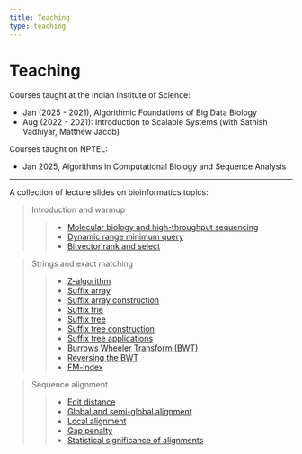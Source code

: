 ```yaml
---
title: Teaching
type: teaching
---
```

<head>
  <link
    href="https://fonts.googleapis.com/css?family=Montserrat"
    rel="stylesheet"
  />
  <link rel="stylesheet" href="../../assets/css/main.css" />
</head>

# Teaching

Courses taught at the Indian Institute of Science:
- Jan (2025 - 2021), Algorithmic Foundations of Big Data Biology
- Aug (2022 - 2021): Introduction to Scalable Systems (with Sathish Vadhiyar, Matthew Jacob)

Courses taught on NPTEL:
- Jan 2025, Algorithms in Computational Biology and Sequence Analysis

---

A collection of lecture slides on bioinformatics topics:

>Introduction and warmup
>> - [Molecular biology and high-throughput sequencing](https://drive.google.com/file/d/1j8XgJFXt_oz2kxn3Nxf9s_h-FdldCL5n/view?usp=share_link)
>> - [Dynamic range minimum query](https://drive.google.com/file/d/18LDPUYpIkQ39aG78DzXPH0kgMMKcO_Rg/view?usp=share_link)
>> - [Bitvector rank and select](https://drive.google.com/file/d/1EaJKNhctkBpRP30L6lC-bPNcyT1_bWD1/view?usp=share_link)

>Strings and exact matching
>> - [Z-algorithm](https://drive.google.com/file/d/1Gx8LU0gKPq7xmFNzByWR0Wo0xVOYz9bD/view?usp=share_link)
>> - [Suffix array](https://drive.google.com/file/d/1whuUw3BJZRZQI9LRO_Vulg_lkAQWOY90/view?usp=share_link)
>> - [Suffix array construction](https://drive.google.com/file/d/15feECn9NO2e9eqbX1ddJ0V_HH9npC_uK/view?usp=share_link)
>> - [Suffix trie](https://drive.google.com/file/d/1hNEmECR_IMglYymHqdO1UJepPsfW4N8V/view?usp=share_link)
>> - [Suffix tree](https://drive.google.com/file/d/1ANviXEuTTS5eQmSpXoWUlUxZhfkyjiez/view?usp=sharing)
>> - [Suffix tree construction](https://drive.google.com/file/d/1iLNhfvJbxwstDxrazr2sjIKfxLxP5gE5/view?usp=sharing)
>> - [Suffix tree applications](https://drive.google.com/file/d/1IXiYWgTpBTzaoMx_TyH9MgW1nKmywowQ/view?usp=share_link)
>> - [Burrows Wheeler Transform (BWT)](https://drive.google.com/file/d/1haKGMMSvCQhLc8ugpoj8k2rU6kFJS3sx/view?usp=sharing)
>> - [Reversing the BWT](https://drive.google.com/file/d/10D74FIyolzEP91TseQRd1cm8jJGrApTZ/view?usp=share_link)
>> - [FM-index](https://drive.google.com/file/d/1Nd2Q1kVRobZbf92MSaRVLAzxREmMWG33/view?usp=share_link)

>Sequence alignment
>> - [Edit distance](https://drive.google.com/file/d/1lWFBCLw0IXKL1BDLNG2yFgMH4AWQBI5u/view?usp=share_link)
>> - [Global and semi-global alignment](https://drive.google.com/file/d/12Wg-j2WIqRtdHJ0IA1B3G9rQT3h2AZ7F/view?usp=sharing)
>> - [Local alignment](https://drive.google.com/file/d/1r9TsUndd972eUERwThF46WqT07cq3SSR/view?usp=sharing)
>> - [Gap penalty](https://drive.google.com/file/d/1Hqs7v3Rzt9Wrl98LkyoX3Vtp1FL58QCR/view?usp=sharing)
>> - [Statistical significance of alignments](https://drive.google.com/file/d/1M-Y2iT3Xw0EsRKLxXvelgnE51ZTeNv60/view?usp=share_link)
